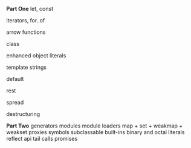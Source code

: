 
__Part One__
let, const

iterators, for..of

arrow functions

class

enhanced object literals

template strings

default

rest

spread

destructuring

__Part Two__
generators
modules
module loaders
map + set + weakmap + weakset
proxies
symbols
subclassable built-ins
binary and octal literals
reflect api
tail calls
promises
